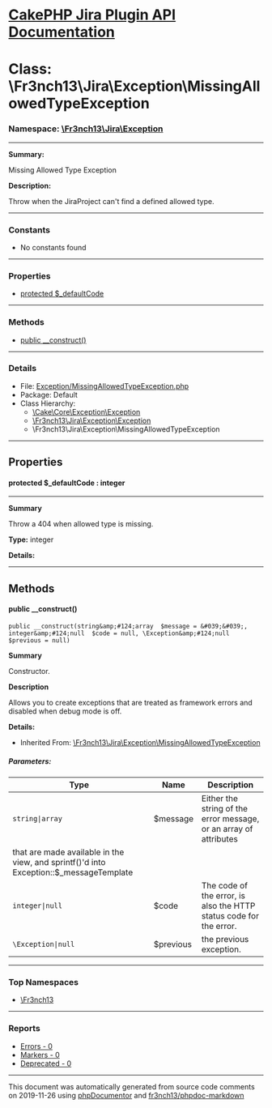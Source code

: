 # [CakePHP Jira Plugin API Documentation](../home.md)

# Class: \Fr3nch13\Jira\Exception\MissingAllowedTypeException
### Namespace: [\Fr3nch13\Jira\Exception](../namespaces/Fr3nch13.Jira.Exception.md)
---
**Summary:**

Missing Allowed Type Exception

**Description:**

Throw when the JiraProject can't find a defined allowed type.

---
### Constants
* No constants found
---
### Properties
* [protected $_defaultCode](../classes/Fr3nch13.Jira.Exception.MissingAllowedTypeException.md#property__defaultCode)
---
### Methods
* [public __construct()](../classes/Fr3nch13.Jira.Exception.MissingAllowedTypeException.md#method___construct)
---
### Details
* File: [Exception/MissingAllowedTypeException.php](../files/Exception.MissingAllowedTypeException.md)
* Package: Default
* Class Hierarchy:  
  * [\Cake\Core\Exception\Exception]()
  * [\Fr3nch13\Jira\Exception\Exception](../classes/Fr3nch13.Jira.Exception.Exception.md)
  * \Fr3nch13\Jira\Exception\MissingAllowedTypeException
---
## Properties
<a name="property__defaultCode"></a>
#### protected $_defaultCode : integer
---
**Summary**

Throw a 404 when allowed type is missing.

**Type:** integer

**Details:**



---
## Methods
<a name="method___construct" class="anchor"></a>
#### public __construct() 

```
public __construct(string&amp;#124;array  $message = &#039;&#039;, integer&amp;#124;null  $code = null, \Exception&amp;#124;null  $previous = null) 
```

**Summary**

Constructor.

**Description**

Allows you to create exceptions that are treated as framework errors and disabled
when debug mode is off.

**Details:**
* Inherited From: [\Fr3nch13\Jira\Exception\MissingAllowedTypeException](../classes/Fr3nch13.Jira.Exception.MissingAllowedTypeException.md)
##### Parameters:
| Type | Name | Description |
| ---- | ---- | ----------- |
| <code>string&#124;array</code> | $message  | Either the string of the error message, or an array of attributes
  that are made available in the view, and sprintf()'d into Exception::$_messageTemplate |
| <code>integer&#124;null</code> | $code  | The code of the error, is also the HTTP status code for the error. |
| <code>\Exception&#124;null</code> | $previous  | the previous exception. |





---

### Top Namespaces

* [\Fr3nch13](../namespaces/Fr3nch13.html.md)

---

### Reports
* [Errors - 0](../reports/errors.md)
* [Markers - 0](../reports/markers.md)
* [Deprecated - 0](../reports/deprecated.md)

---

This document was automatically generated from source code comments on 2019-11-26 using [phpDocumentor](http://www.phpdoc.org/) and [fr3nch13/phpdoc-markdown](https://github.com/fr3nch13/phpdoc-markdown)
